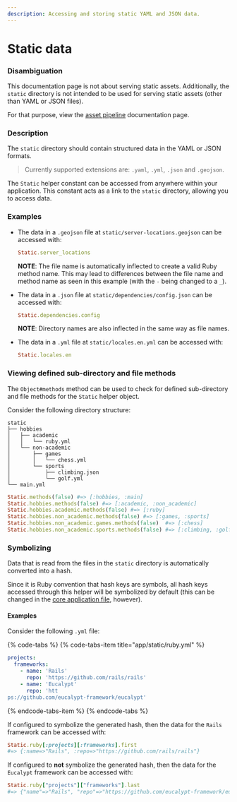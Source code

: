 ```yaml
---
description: Accessing and storing static YAML and JSON data.
---
```


# Static data

### Disambiguation

This documentation page is not about serving static assets. Additionally, the `static` directory is not intended to be used for serving static assets \(other than YAML or JSON files\).

For that purpose, view the [asset pipeline](configuration/asset-pipeline.md) documentation page.

### Description

The `static` directory should contain structured data in the YAML or JSON formats.

> Currently supported extensions are: `.yaml`, `.yml`, `.json` and `.geojson`.

The `Static` helper constant can be accessed from anywhere within your application. This constant acts as a link to the `static` directory, allowing you to access data.

### Examples

* The data in a `.geojson` file at `static/server-locations.geojson` can be accessed with:

  ```ruby
  Static.server_locations
  ```

  **NOTE**: The file name is automatically inflected to create a valid Ruby method name. This may lead to differences between the file name and method name as seen in this example \(with the `-` being changed to a `_`\).

* The data in a `.json` file at `static/dependencies/config.json` can be accessed with:

  ```ruby
  Static.dependencies.config
  ```

  **NOTE**: Directory names are also inflected in the same way as file names.

* The data in a `.yml` file at `static/locales.en.yml` can be accessed with:

  ```ruby
  Static.locales.en
  ```

### Viewing defined sub-directory and file methods

The `Object#methods` method can be used to check for defined sub-directory and file methods for the `Static` helper object.

Consider the following directory structure:

```text
static
├── hobbies
│   ├── academic
│   │   └── ruby.yml
│   └── non-academic
│       ├── games
│       │   └── chess.yml
│       └── sports
│           ├── climbing.json
│           └── golf.yml
└── main.yml
```

```ruby
Static.methods(false) #=> [:hobbies, :main]
Static.hobbies.methods(false) #=> [:academic, :non_academic]
Static.hobbies.academic.methods(false) #=> [:ruby]
Static.hobbies.non_academic.methods(false) #=> [:games, :sports]
Static.hobbies.non_academic.games.methods(false)  #=> [:chess]
Static.hobbies.non_academic.sports.methods(false) #=> [:climbing, :golf]
```

### Symbolizing

Data that is read from the files in the `static` directory is automatically converted into a hash.

Since it is Ruby convention that hash keys are symbols, all hash keys accessed through this helper will be symbolized by default \(this can be changed in the [core application file](core-application-file.md), however\).

#### Examples

Consider the following `.yml` file:

{% code-tabs %}
{% code-tabs-item title="app/static/ruby.yml" %}
```yaml
projects:
  frameworks:
    - name: 'Rails'
      repo: 'https://github.com/rails/rails'
    - name: 'Eucalypt'
      repo: 'https://github.com/eucalypt-framework/eucalypt'
```
{% endcode-tabs-item %}
{% endcode-tabs %}

If configured to symbolize the generated hash, then the data for the `Rails` framework can be accessed with:

```ruby
Static.ruby[:projects][:frameworks].first
#=> {:name=>"Rails", :repo=>"https://github.com/rails/rails"}
```

If configured to **not** symbolize the generated hash, then the data for the `Eucalypt` framework can be accessed with:

```ruby
Static.ruby["projects"]["frameworks"].last
#=> {"name"=>"Rails", "repo"=>"https://github.com/eucalypt-framework/eucalypt"}
```




